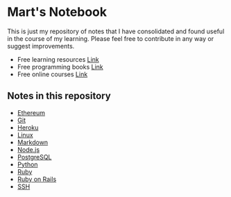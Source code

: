 # Mart's Notebook

This is just my repository of notes that I have consolidated and found useful in the course of my learning. Please feel free to contribute in any way or suggest improvements.

- Free learning resources [Link](https://github.com/vhf/free-programming-books#list-of-free-learning-resources-)
- Free programming books [Link](https://github.com/vhf/free-programming-books/blob/master/free-programming-books.md)
- Free online courses [Link](https://github.com/vhf/free-programming-books/blob/master/free-courses-en.md)

## Notes in this repository
- [Ethereum](./ethereum.md)
- [Git](./git.md)
- [Heroku](./heroku.md)
- [Linux](./linux.md)
- [Markdown](./markdown.md)
- [Node.js](./node/README.md)
- [PostgreSQL](./postgresql.md)
- [Python](./python.md)
- [Ruby](./ruby.md)
- [Ruby on Rails](./rails/README.md)
- [SSH](./ssh.md)
